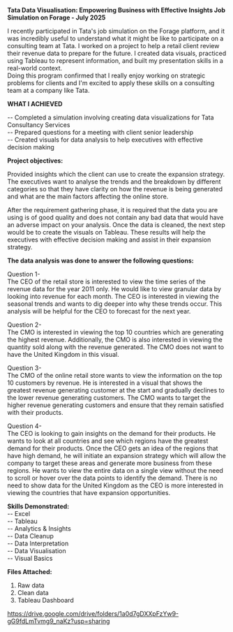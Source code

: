 **Tata Data Visualisation: Empowering Business with Effective Insights Job Simulation on Forage - July 2025**

I recently participated in Tata's job simulation on the Forage platform, and it was incredibly useful to understand what it might be like to participate on a consulting team at Tata.
I worked on a project to help a retail client review their revenue data to prepare for the future. I created data visuals, practiced using Tableau to represent information, and built my presentation skills in a real-world context.  
Doing this program confirmed that I really enjoy working on strategic problems for clients and I'm excited to apply these skills on a consulting team at a company like Tata. 

**WHAT I ACHIEVED**

-- Completed a simulation involving creating data visualizations for Tata Consultancy Services  
-- Prepared questions for a meeting with client senior leadership  
-- Created visuals for data analysis to help executives with effective decision making  

**Project objectives:**

Provided insights which the client can use to create the expansion strategy. The executives want to analyse the trends and the breakdown by different categories so that they have clarity on how the revenue is being generated and what are the main factors affecting the online store.

After the requirement gathering phase, it is required that the data you are using is of good quality and does not contain any bad data that would have an adverse impact on your analysis. Once the data is cleaned, the next step would be to create the visuals on Tableau. These results will help the executives with effective decision making and assist in their expansion strategy.


**The data analysis was done to answer the following questions:**

Question 1-   
The CEO of the retail store is interested to view the time series of the revenue data for the year 2011 only. He would like to view granular data by looking into revenue for each month. The CEO is interested in viewing the seasonal trends and wants to dig deeper into why these trends occur. This analysis will be helpful for the CEO to forecast for the next year.

Question 2-  
The CMO is interested in viewing the top 10 countries which are generating the highest revenue. Additionally, the CMO is also interested in viewing the quantity sold along with the revenue generated. The CMO does not want to have the United Kingdom in this visual.

Question 3-  
The CMO of the online retail store wants to view the information on the top 10 customers by revenue. He is interested in a visual that shows the greatest revenue generating customer at the start and gradually declines to the lower revenue generating customers. The CMO wants to target the higher revenue generating customers and ensure that they remain satisfied with their products.

Question 4-  
The CEO is looking to gain insights on the demand for their products. He wants to look at all countries and see which regions have the greatest demand for their products. Once the CEO gets an idea of the regions that have high demand, he will initiate an expansion strategy which will allow the company to target these areas and generate more business from these regions. He wants to view the entire data on a single view without the need to scroll or hover over the data points to identify the demand. There is no need to show data for the United Kingdom as the CEO is more interested in viewing the countries that have expansion opportunities.

**Skills Demonstrated:**  
-- Excel  
-- Tableau  
-- Analytics & Insights  
-- Data Cleanup  
-- Data Interpretation  
-- Data Visualisation  
-- Visual Basics

**Files Attached:**
1) Raw data
2) Clean data
3) Tableau Dashboard

https://drive.google.com/drive/folders/1a0d7gDXXpFzYw9-gG9fdLmTvmg9_naKz?usp=sharing

